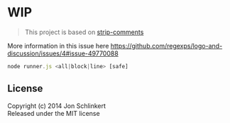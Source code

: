 # WIP

> This project is based on [strip-comments](https://github.com/jonschlinkert/strip-comments)

More information in this issue here https://github.com/regexps/logo-and-discussion/issues/4#issue-49770088

```js
node runner.js <all|block|line> [safe]
```

## License
Copyright (c) 2014 Jon Schlinkert  
Released under the MIT license
